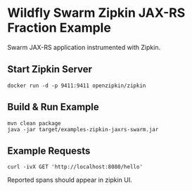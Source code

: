 # Wildfly Swarm Zipkin JAX-RS Fraction Example

Swarm JAX-RS application instrumented with Zipkin.

## Start Zipkin Server
```
docker run -d -p 9411:9411 openzipkin/zipkin
```

## Build & Run Example
```
mvn clean package
java -jar target/examples-zipkin-jaxrs-swarm.jar
```

## Example Requests
```
curl -ivX GET 'http://localhost:8080/hello'
```

Reported spans should appear in zipkin UI.

